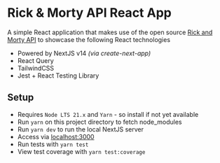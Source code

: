 # Rick & Morty API React App

A simple React application that makes use of the open source [Rick and Morty API](https://rickandmortyapi.com/) to showcase the following React technologies

- Powered by NextJS v14 _(via create-next-app)_
- React Query
- TailwindCSS
- Jest + React Testing Library

## Setup

- Requires `Node LTS 21.x` and `Yarn` - so install if not yet available
- Run `yarn` on this project directory to fetch node_modules
- Run `yarn dev` to run the local NextJS server
- Access via [localhost:3000](localhost:3000)
- Run tests with `yarn test`
- View test coverage with `yarn test:coverage`
